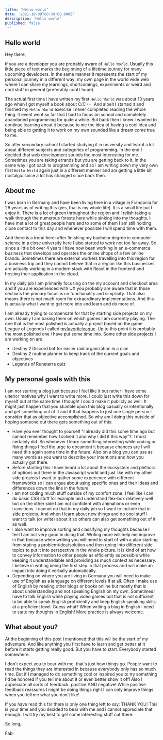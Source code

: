 ```yaml
---
title: 'Hello world'
date: '2021-10-09T00:00:00.000Z'
description: 'Hello world'
published: false
---
```


## Hello world

Hey there,

if you are a developer you are probably aware of `Hello World`. Usually this little piece of text marks the beginning of a lifetime journey for many upcoming developers. In the same manner it represents the start of my personal journey in a different way: my own page in the world wide web where I can share my learnings, shortcomings, experiments or weird and cool stuff in general (preferably cool I hope).

The actual first time I have written my first `Hello World` was about 13 years ago when I got myself a book about C/C++. And albeit I started it and finished my `Hello World` exercise I never completed reading the whole thing. It event went so far that I had to focus on school and completely abandoned programming for quite a while. But back then I knew I wanted to continue learning about it because to me the idea of having a cool idea and being able to getting it to work on my own sounded like a dream come true to me.

So after secondary school I started studying it in university and learnt a lot about different subjects and categories of programming. In the end I decided that web development sounds the most interesting for me. Sometimes you are taking errands but you are getting back to it. In the same way I got back to programming and so I am writing down my very own first `Hello World` again just in a different manner and am getting a little bit nostalgic since a lot has changed since back then.

## About me

I was born in Germany and have been living here in a village in Franconia for 29 years as of writing this (yes, that is my whole life). It is a small life but I enjoy it. There is a lot of green throughout the region and I relish taking a walk through the numerous forests here while sinking into my thoughts.
I have met a lot of great people here and to some of them I am still holding close contact to this day and whenever possible I will spend time with them.

And there is a trend here: after finishing my bachelor degree in computer science in a close university here I also started to work not too far away. So since a little bit over 4 years I have now been working in an e-commerce business that develops and operates the online shops of a few online brands. Sometimes there are external workers travelling into this region for a business trip and they cannot believe that in a region like this businesses are actually working in a modern stack with React in the frontend and hosting their application in the cloud.

In my daily job I am primarily focusing on the my account and checkout area and if you are experienced with UX you probably are aware that in those sections the primary focus is on functionality and simplicity. That also means there is not much room for extraordinary implementations. And this is actually what I want to get more into and learn and do more of.

I am already trying to compensate for that by starting side projects on my own. Usually I am basing them on which games I am currently playing. The one that is the most polished is actually a project based on the game League of Legends I called [myfavoriteleague](https://myfavoriteleague.web.app/). Up to this point it is probably the most polished one I have put some time into. Some other side projects I am working on are:

- Destiny 2 Discord bot for easier raid organization in a clan
- Destiny 2 routine planner to keep track of the current goals and objectives
- Legends of Runeterra quiz

## My personal goals with this

I am not starting a blog just because I feel like it but rather I have some ulterior motives why I want to write more. I could just write this down for myself but at the same time I thought I could make it publicly as well. It might just happen that you stumble upon this blog casually or intentionally and get something out of it and if that happens to just one single person I consider that as objective accomplished. So why am I doing this outside of hoping someone out there gets something out of this:

- Have you ever thought to yourself "I already did this some time ago but cannot remember how I solved it and why I did it this way"?. I most certainly did. So whenever I learn something interesting while coding or fixing things I feel the urge to document it because chances are I will need this again some time in the future. Also on a blog you can use as many words as you want to describe your intentions and how you actually got there.
- Before starting this I have heard a lot about the ecosystem and plethora of options out there in the Javascript world and just like with my other side projects I want to gather some experience with different frameworks so I can argue about using specific ones and their ideas and differences down the line in the future.
- I am not coding much stuff outside of my comfort zone. I feel like I can do basic CSS stuff for example and understand flex-box relatively well but on the other side I am not confident with animations or even transitions. I cannot do that in my daily job so I want to include that in side projects. And when I learn about new things and do cool stuff I want to talk (or write) about it so others can also get something out of it as well.
- I also want to improve sorting and classifying my thoughts because I feel I am not very good in doing that. Writing more will help me improve in that because when writing you will need to start of with a plan starting from stating a problem/idea/solution and then going into different side topics to put it into perspective in the whole picture. It is kind of art how to convey information to other people as efficiently as possible while keeping it understandable and providing as much context as necessary. I believe in writing being the first step in that process and will make an impact into doing it verbally automatically.
- Depending on where you are living in Germany you will need to make use of English as a language on different levels if at all. Often I make use of English by reading other blogs or books online but mostly that is about understanding and not speaking English on my own. Sometimes I have to talk English while playing video games but that is not sufficient to be able to speak English proficiently and keep English speaking skills at a proficient level. Guess what? When writing a blog in English I need to state my thoughts in English! More practice is always welcome.

## What about you?

At the beginning of this post I mentioned that this will be the start of my adventure. And like anything you first have to learn and get better at it before it starts getting really good. But you have to start. Everybody started somewhere.

I don't expect you to bear with me, that's just how things go. People want to read the things they are interested in because everybody only has so much time. But if I managed to do something cool or inspired you to try something I'd be honored if you tell me about it or even better show it off! Also I appreciate all sorts of feedback: positive AND negative! While positive feedback reassures I might be doing things right I can only improve things when you tell me what you don't like!

If you have read this far there is only one thing left to say: THANK YOU! This is your time and you decided to bear with me and i cannot appreciate that enough. I will try my best to get some interesting stuff out there.

So long,

Fabi
